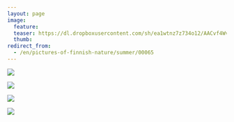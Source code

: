 ```yaml
---
layout: page
image:
  feature:
  teaser: https://dl.dropboxusercontent.com/sh/ea1wtnz7z734o12/AACvf4WvdcDE0R5LG9rS_jOma/luontokuvat/kes%C3%A4/3/DS18240-245px.jpg
  thumb:
redirect_from:
  - /en/pictures-of-finnish-nature/summer/00065
---
```


[![](https://dl.dropboxusercontent.com/sh/ea1wtnz7z734o12/AACWyHXd7XDpE9tV62kudwVua/luontokuvat/kes%C3%A4/3/DS18022-800px.jpg)](https://dl.dropboxusercontent.com/sh/ea1wtnz7z734o12/AAB1Oh7pWUq1fb6KDRz27eXDa/luontokuvat/kes%C3%A4/3/DS18022.jpg)

[![](https://dl.dropboxusercontent.com/sh/ea1wtnz7z734o12/AAAc4iG9WXRyAdgdDOtHri0fa/luontokuvat/kes%C3%A4/3/DS18025-800px.jpg)](https://dl.dropboxusercontent.com/sh/ea1wtnz7z734o12/AAAR8jQEnDEQoizTHFWjAcjMa/luontokuvat/kes%C3%A4/3/DS18025.jpg)

[![](https://dl.dropboxusercontent.com/sh/ea1wtnz7z734o12/AACBXA1PcxE_vkILfvGfoP1ta/luontokuvat/kes%C3%A4/3/DS18223-800px.jpg)](https://dl.dropboxusercontent.com/sh/ea1wtnz7z734o12/AABf_oZCTbIpgUngKYKnG51Za/luontokuvat/kes%C3%A4/3/DS18223.jpg)

[![](https://dl.dropboxusercontent.com/sh/ea1wtnz7z734o12/AADuUv6axyMpjaf8yDyUKGbSa/luontokuvat/kes%C3%A4/3/DS18240-800px.jpg)](https://dl.dropboxusercontent.com/sh/ea1wtnz7z734o12/AAAEaawmfSTKm_93YaW3BKn3a/luontokuvat/kes%C3%A4/3/DS18240.jpg)
